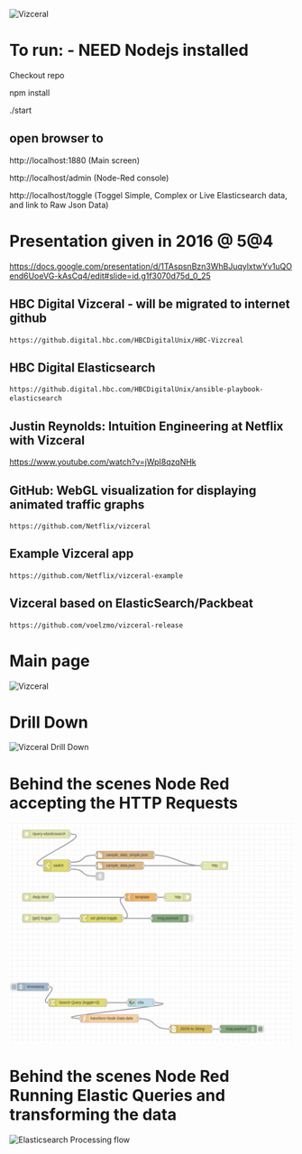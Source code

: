 ![Vizceral](vizceral-main-page.png)
# To run:  - NEED Nodejs installed

Checkout repo

npm install

./start

## open browser to 

http://localhost:1880   (Main screen)

http://localhost/admin     (Node-Red console)

http://localhost/toggle    (Toggel Simple, Complex or Live Elasticsearch data, and link to Raw Json Data)



# Presentation given in 2016 @ 5@4

https://docs.google.com/presentation/d/1TAspsnBzn3WhBJuqylxtwYv1uQOend6UoeVG-kAsCq4/edit#slide=id.g1f3070d75d_0_25



## HBC Digital Vizceral - will be migrated to internet github
	https://github.digital.hbc.com/HBCDigitalUnix/HBC-Vizcreal

## HBC Digital Elasticsearch
	https://github.digital.hbc.com/HBCDigitalUnix/ansible-playbook-elasticsearch

## Justin Reynolds: Intuition Engineering at Netflix with Vizceral 
https://www.youtube.com/watch?v=jWpI8qzqNHk

## GitHub: WebGL visualization for displaying animated traffic graphs
	https://github.com/Netflix/vizceral

## Example Vizceral app
	https://github.com/Netflix/vizceral-example

## Vizceral based on ElasticSearch/Packbeat
	https://github.com/voelzmo/vizceral-release
# Main page

![Vizceral](vizceral-main-page.png)

# Drill Down
![Vizceral Drill Down](vizceral-drill-down.png)

# Behind the scenes Node Red accepting the HTTP Requests
![Node-Red Basic Flow](/images/basicflow.png)

# Behind the scenes Node Red Running Elastic Queries and transforming the data
![Elasticsearch Processing flow](Elasstic-Flow.png)
